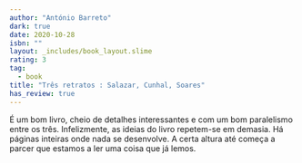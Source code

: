 ```yaml
---
author: "António Barreto"
dark: true
date: 2020-10-28
isbn: ""
layout: _includes/book_layout.slime
rating: 3
tag:
  - book
title: "Três retratos : Salazar, Cunhal, Soares"
has_review: true
---
```


É um bom livro, cheio de detalhes interessantes e com um bom paralelismo entre os três. Infelizmente, as ideias do livro repetem-se em demasia. Há páginas inteiras onde nada se desenvolve. A certa altura até começa a parcer que estamos a ler uma coisa que já lemos.
